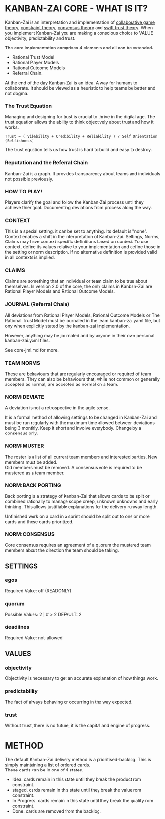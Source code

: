 #  KANBAN-ZAI CORE - WHAT IS IT?

Kanban-Zai is an interpretation and implementation of [collaborative game theory](https://en.wikipedia.org/wiki/Cooperative_game_theory), [constraint theory](https://en.wikipedia.org/wiki/Theory_of_constraints), [consensus theory](https://en.wikipedia.org/wiki/Consensus_theory) and [swift trust theory](https://en.wikipedia.org/wiki/Swift_trust_theory).  When you implement Kanban-Zai you are making a conscious choice to VALUE objectivity, predictability and trust.

The core implementation comprises 4 elements and all can be extended.
* Rational Trust Model
* Rational Player Models
* Rational Outcome Models
* Referral Chain.

At the end of the day Kanban-Zai is an idea.  A way for humans to collaborate.  It should be viewed as a heuristic 
to help teams be better and not dogma. 

### The Trust Equation

Managing and designing for trust is crucial to thrive in the digital age.  The trust equation allows the ability 
to think objectively about trust and how it works.

    Trust = ( Vibability + Credibility + Reliability ) / Self Orientation (Selfishness)
    
The trust equation tells us how trust is hard to build and easy to destroy.

### Reputation and the Referral Chain

Kanban-Zai is a graph.  It provides transparency about teams and individuals not possible previously.

### HOW TO PLAY!

Players clarify the goal and follow the Kanban-Zai process until they achieve thier goal.  Documenting deviations from 
process along the way.

### CONTEXT

This is a special setting.  it can be set to anything.  Its default is "none".  Context enables a shift in the 
interpretation of Kanban-Zai.  Settings, Norms, Claims may have context specific definitions based on context.
To use context, define its values relative to your implementation and define those in the setting or norm description.
If no alternative definition is provided valid in all contexts is implied.

### CLAIMS

Claims are something that an individual or team claim to be true about themselves.  In version 2.0 of the core, the only
claims in Kanban-Zai are Rational Player Models and Rational Outcome Models.

### JOURNAL (Referral Chain)

All deviations from Rational Player Models, Rational Outcome Models or The Rational Trust Model must be journaled in 
the team kanban-zai.yaml file, but ony when explicitly stated by the kanban-zai implementation.

However, anything may be journaled and by anyone in their own personal kanban-zai.yaml files.  

See core-jml.md for more.

### TEAM NORMS

These are behaviours that are regularly encouraged or required of team members.  They can also be behaviours that, 
while not common or generally accepted as normal, are accepted as normal on a team.

### NORM:DEVIATE

A deviation is not a retrospective in the agile sense.

It is a formal method of allowing settings to be changed in Kanban-Zai and must be run regularly with the maximum time 
allowed between deviations being 3 monthly.  Keep it short and involve everybody.  Change by a consensus only. 

### NORM:MUSTER

The roster is a list of all current team members and interested parties.  New members must be added.  
Old members must be removed.  A consensus vote is required to be mustered as a team member.

### NORM:BACK PORTING

Back porting is a strategy of Kanban-Zai that allows cards to be split or combined rationally to manage scope creep, 
unknown unknowns and early thinking.  This allows justifiable explanations for the delivery runway length.

Unfinished work on a card in a sprint should be split out to one or more cards and those cards prioritized.

### NORM:CONSENSUS

Core consensus requires an agreement of a quorum the mustered team members about the direction the team should be 
taking. 

## SETTINGS

### egos

Required Value: off (READONLY)

### quorum

Possible Values: 2 | # > 2  DEFAULT: 2

### deadlines

Required Value: not-allowed

## VALUES

### objectivity 

Objectivity is necessary to get an accurate explanation of how things work.

### predictability

The fact of always behaving or occurring in the way expected.

### trust

Without trust, there is no future, it is the capital and engine of progress.

# METHOD

The default Kanban-Zai delivery method is a prioritised-backlog.  This is simply maintaining a list of ordered cards.  
These cards can be in one of 4 states.

* Idea.         cards remain in this state until they break the product rom constraint.
* staged.       cards remain in this state until they break the value rom constraint.
* In Progress.  cards remain in this state until they break the quality rom constraint.
* Done.         cards are removed from the backlog.
